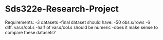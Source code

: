 # Sds322e-Research-Project

Requirements:
-3 datasets
-final dataset should have:
 -50 obs.s/rows
 -6 diff. var.s/col.s
 -half of var.s/col.s should be numeric
 -does it make sense to compare these datasets?
